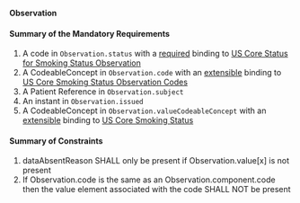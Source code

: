 **Observation**

#### Summary of the Mandatory Requirements
1.  A  code  in `Observation.status`
with a [required](http://hl7.org/fhir/R4/terminologies.html#required)
 binding to [US Core Status for Smoking Status Observation](ValueSet-us-core-observation-smoking-status-status.html)
1.  A  CodeableConcept  in `Observation.code`
with an [extensible](http://hl7.org/fhir/R4/terminologies.html#extensible)
 binding to [US Core Smoking Status Observation Codes](ValueSet-us-core-smoking-status-observation-codes.html)
1.  A Patient Reference  in `Observation.subject`
1.  An  instant  in `Observation.issued`
1.  A  CodeableConcept  in `Observation.valueCodeableConcept`
with an [extensible](http://hl7.org/fhir/R4/terminologies.html#extensible)
 binding to [US Core Smoking Status](ValueSet-us-core-observation-smokingstatus.html)

#### Summary of Constraints
1. dataAbsentReason SHALL only be present if Observation.value[x] is not present
1. If Observation.code is the same as an Observation.component.code then the value element associated with the code SHALL NOT be present